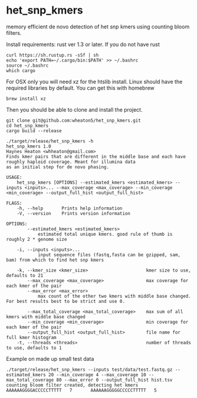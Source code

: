 # het_snp_kmers
memory efficient de novo detection of het snp kmers using counting bloom filters.

Install requirements: rust ver 1.3 or later. 
If you do not have rust
```
curl https://sh.rustup.rs -sSf | sh
echo 'export PATH=~/.cargo/bin:$PATH' >> ~/.bashrc
source ~/.bashrc
which cargo
```
For OSX only you will need xz for the htslib install. Linux should have the required libraries by default. You can get this with homebrew
```
brew install xz
```
Then you should be able to clone and install the project.
```
git clone git@github.com:wheaton5/het_snp_kmers.git
cd het_snp_kmers
cargo build --release
```

```
./target/release/het_snp_kmers -h
het_snp_kmers 1.0
Haynes Heaton <whheaton@gmail.com>
Finds kmer pairs that are different in the middle base and each have roughly haploid coverage. Meant for illumina data
as an initial step for de novo phasing.

USAGE:
    het_snp_kmers [OPTIONS] --estimated_kmers <estimated_kmers> --inputs <inputs>... --max_coverage <max_coverage> --min_coverage <min_coverage> --output_full_hist <output_full_hist>

FLAGS:
    -h, --help       Prints help information
    -V, --version    Prints version information

OPTIONS:
        --estimated_kmers <estimated_kmers>
            estimated total unique kmers. good rule of thumb is roughly 2 * genome size

    -i, --inputs <inputs>...
            input sequence files (fastq,fasta can be gzipped, sam, bam) from which to find het snp kmers

    -k, --kmer_size <kmer_size>                      kmer size to use, defaults to 21
        --max_coverage <max_coverage>                max coverage for each kmer of the pair
        --max_error <max_error>
            max count of the other two kmers with middle base changed. For best results best to be strict and use 0.

        --max_total_coverage <max_total_coverage>    max sum of all kmers with middle base changed
        --min_coverage <min_coverage>                min coverage for each kmer of the pair
        --output_full_hist <output_full_hist>        file name for full kmer histogram
    -t, --threads <threads>                          number of threads to use, defaults to 1
```


Example on made up small test data
```
./target/release/het_snp_kmers --inputs test/data/test.fastq.gz --estimated_kmers 20 --min_coverage 4 --max_coverage 10 --max_total_coverage 80 --max_error 0 --output_full_hist hist.tsv
counting bloom filter created, detecting het kmers
AAAAAAGGGGACCCCCTTTTT   7       AAAAAAGGGGGCCCCCTTTTT   5
```
